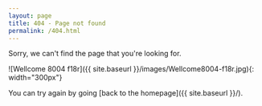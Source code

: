 ```yaml
---
layout: page
title: 404 - Page not found
permalink: /404.html
---
```

    
Sorry, we can't find the page that you're looking for. 

![Wellcome 8004 f18r]({{ site.baseurl }}/images/Wellcome8004-f18r.jpg){: width="300px"}

You can try again by going [back to the homepage]({{ site.baseurl }}/).


